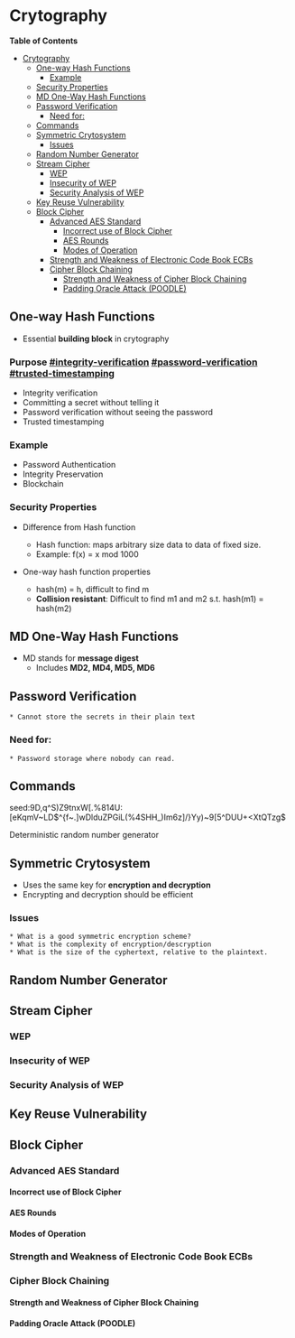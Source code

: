 # Crytography
<!-- markdown-toc start - Don't edit this section. Run M-x markdown-toc-refresh-toc -->
**Table of Contents**

- [Crytography](#crytography)
    - [One-way Hash Functions](#one-way-hash-functions)
        - [Example](#example)
    - [Security Properties](#security-properties)
    - [MD One-Way Hash Functions](#md-one-way-hash-functions)
    - [Password Verification](#password-verification)
        - [Need for:](#need-for)
    - [Commands](#commands)
    - [Symmetric Crytosystem](#symmetric-crytosystem)
        - [Issues](#issues)
    - [Random Number Generator](#random-number-generator)
    - [Stream Cipher](#stream-cipher)
        - [WEP](#wep)
        - [Insecurity of WEP](#insecurity-of-wep)
        - [Security Analysis of WEP](#security-analysis-of-wep)
    - [Key Reuse Vulnerability](#key-reuse-vulnerability)
    - [Block Cipher](#block-cipher)
        - [Advanced AES Standard](#advanced-aes-standard)
            - [Incorrect use of Block Cipher](#incorrect-use-of-block-cipher)
            - [AES Rounds](#aes-rounds)
            - [Modes of Operation](#modes-of-operation)
        - [Strength and Weakness of Electronic Code Book ECBs](#strength-and-weakness-of-electronic-code-book-ecbs)
        - [Cipher Block Chaining](#cipher-block-chaining)
            - [Strength and Weakness of Cipher Block Chaining](#strength-and-weakness-of-cipher-block-chaining)
            - [Padding Oracle Attack (POODLE)](#padding-oracle-attack-poodle)

<!-- markdown-toc end -->

## One-way Hash Functions
* Essential **building block** in crytography

### Purpose [#integrity-verification]() [#password-verification]() [#trusted-timestamping]()
* Integrity verification
* Committing a secret without telling it
* Password verification without seeing the password
* Trusted timestamping

### Example
* Password Authentication
* Integrity Preservation
* Blockchain

### Security Properties
* Difference from Hash function
    * Hash function: maps arbitrary size data to data of fixed size.
    * Example: f(x) = x mod 1000

* One-way hash function properties
    * hash(m) = h, difficult to find m
    * **Collision resistant**: Difficult to find m1 and m2 s.t. hash(m1) = hash(m2)

## MD One-Way Hash Functions
* MD stands for **message digest**
    * Includes **MD2, MD4, MD5, MD6**


## Password Verification
    * Cannot store the secrets in their plain text


### Need for:
    * Password storage where nobody can read.

## Commands
seed:9D,q^S)Z9tnxW[.%814U:[eKqmV~LD$^{f~.]wDlduZPGiL(%4SHH_)Im6z]/}Yy)~9[5^DUU+<XtQTzg$

Deterministic random number generator

## Symmetric Crytosystem 
* Uses the same key for **encryption and decryption**
* Encrypting and decryption should be efficient

### Issues
    * What is a good symmetric encryption scheme?
    * What is the complexity of encryption/descryption
    * What is the size of the cyphertext, relative to the plaintext.


## Random Number Generator

## Stream Cipher

### WEP

### Insecurity of WEP

### Security Analysis of WEP

## Key Reuse Vulnerability

## Block Cipher

### Advanced AES Standard


#### Incorrect use of Block Cipher

#### AES Rounds

#### Modes of Operation

### Strength and Weakness of Electronic Code Book ECBs

### Cipher Block Chaining

#### Strength and Weakness of Cipher Block Chaining

#### Padding Oracle Attack (POODLE)
